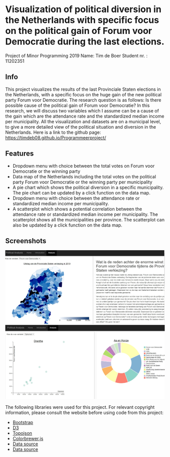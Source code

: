 #  Visualization of political diversion in the Netherlands with specific focus on the political gain of Forum voor Democratie during the last elections.

Project of Minor Programming 2019
Name: Tim de Boer
Student nr. : 11202351

__Info__
---
This project visualizes the results of the last Provinciale Staten elections in the Netherlands, with a specific focus on the huge gain of the new political party Forum voor Democratie. The research question is as follows: Is there possible cause of the political gain of Forum voor Democratie? In this research, we will discuss two variables which I assume can be a cause of the gain which are the attendance rate and the standardized median income per municipality. All the visualization and datasets are on a municipal level, to give a more detailed view of the political situation and diversion in the Netherlands. Here is a link to the github page:
https://timdeb08.github.io/Programmeerproject/



__Features__
---
- Dropdown menu with choice between the total votes on Forum voor Democratie or the winning party
- Data map of the Netherlands including the total votes on the political party Forum voor Democratie or the winning party per municipality
- A pie chart which shows the political diversion in a specific municipality. The pie chart can be updated by a click function on the data map.
- Dropdown menu with choice between the attendance rate or standardized median income per municipality.
- A scatterplot which shows a potential correlation between the attendance rate or standardized median income per municipality. The scatterplot shows all the municipalities per province. The scatterplot can also be updated by a click function on the data map.

__Screenshots__
---
![alt text](https://github.com/timdeb08/Programmeerproject/blob/master/doc/scherm1.jpg)
![alt text](https://github.com/timdeb08/Programmeerproject/blob/master/doc/scherm2.jpg)

The following libraries were used for this project. For relevant copyright information, please consult the website before using code from this project:

- [Bootstrap](https://getbootstrap.com/)
- [D3](https://d3js.org/)
- [Topojson](https://github.com/topojson/topojson)
- [Colorbrewer.js](http://colorbrewer2.org/#type=sequential&scheme=BuGn&n=3)
- [Data source](https://www.kiesraad.nl/)
- [Data source](https://www.cbs.nl/nl-nl/cijfers)
